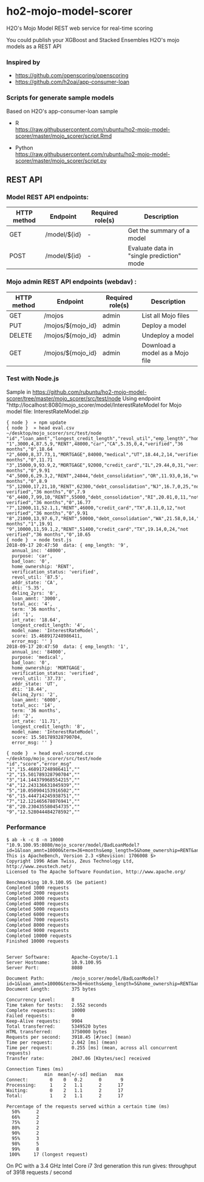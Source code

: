 # ho2-mojo-model-scorer
H2O's Mojo Model REST web service for real-time scoring

You could publish your XGBoost and Stacked Ensembles H2O's mojo models as a REST API

### Inspired by
* https://github.com/openscoring/openscoring
* https://github.com/h2oai/app-consumer-loan

### Scripts for generate sample models
Based on H2O's app-consumer-loan sample
* R  
  https://raw.githubusercontent.com/rubuntu/ho2-mojo-model-scorer/master/mojo_scorer/script.Rmd

* Python  
  https://raw.githubusercontent.com/rubuntu/ho2-mojo-model-scorer/master/mojo_scorer/script.py

## REST API 

### Model REST API endpoints:

| HTTP method | Endpoint | Required role(s) | Description |
| ----------- | -------- | ---------------- | ----------- |
| GET | /model/${id} | - | Get the summary of a model |
| POST | /model/${id} | - | Evaluate data in "single prediction" mode |

### Mojo admin REST API endpoints (webdav) :

| HTTP method | Endpoint | Required role(s) | Description |
| ----------- | -------- | ---------------- | ----------- |
| GET | /mojos | admin | List all Mojo files |
| PUT | /mojos/${mojo_id} | admin | Deploy a model |
| DELETE | /mojos/${mojo_id} | admin | Undeploy a model |
| GET | /mojos/${mojo_id} | admin | Download a model as a Mojo file |


### Test with Node.js 
Sample in https://github.com/rubuntu/ho2-mojo-model-scorer/tree/master/mojo_scorer/src/test/node
Using endpoint "http://localhost:8080/mojo_scorer/model/InterestRateModel for Mojo model file: InterestRateModel.zip

```
{ node }  » npm update
{ node }  » head eval.csv                                                                                              ~/desktop/mojo_scorer/src/test/node
"id","loan_amnt","longest_credit_length","revol_util","emp_length","home_ownership","annual_inc","purpose","addr_state","dti","delinq_2yrs","total_acc","verification_status","term","bad_loan","int_rate"
"1",3000,4,87.5,9,"RENT",48000,"car","CA",5.35,0,4,"verified","36 months","0",18.64
"2",6000,8,37.73,1,"MORTGAGE",84000,"medical","UT",18.44,2,14,"verified","36 months","0",11.71
"3",15000,9,93.9,2,"MORTGAGE",92000,"credit_card","IL",29.44,0,31,"verified","36 months","0",9.91
"4",5000,6,29.3,2,"RENT",24044,"debt_consolidation","OR",11.93,0,16,"verified","36 months","0",8.9
"5",12000,17,21,10,"RENT",62300,"debt_consolidation","NJ",16.7,0,25,"not verified","36 months","0",7.9
"6",4400,7,99,10,"RENT",55000,"debt_consolidation","RI",20.01,0,11,"not verified","36 months","0",16.77
"7",12000,11,52.1,1,"RENT",46000,"credit_card","TX",8.11,0,12,"not verified","36 months","0",9.91
"8",21000,13,97.6,7,"RENT",50000,"debt_consolidation","WA",21.58,0,14,"verified","60 months","1",19.91
"9",10000,11,59.1,2,"RENT",51400,"credit_card","TX",19.14,0,24,"not verified","36 months","0",10.65
{ node }  » node test.js   
2018-09-17 20:47:50  data: { emp_length: '9',
  annual_inc: '48000',
  purpose: 'car',
  bad_loan: '0',
  home_ownership: 'RENT',
  verification_status: 'verified',
  revol_util: '87.5',
  addr_state: 'CA',
  dti: '5.35',
  delinq_2yrs: '0',
  loan_amnt: '3000',
  total_acc: '4',
  term: '36 months',
  id: '1',
  int_rate: '18.64',
  longest_credit_length: '4',
  model_name: 'InterestRateModel',
  score: 15.468917248986411,
  error_msg: '' }
2018-09-17 20:47:50  data: { emp_length: '1',
  annual_inc: '84000',
  purpose: 'medical',
  bad_loan: '0',
  home_ownership: 'MORTGAGE',
  verification_status: 'verified',
  revol_util: '37.73',
  addr_state: 'UT',
  dti: '18.44',
  delinq_2yrs: '2',
  loan_amnt: '6000',
  total_acc: '14',
  term: '36 months',
  id: '2',
  int_rate: '11.71',
  longest_credit_length: '8',
  model_name: 'InterestRateModel',
  score: 15.501789328790704,
  error_msg: '' }

{ node }  » head eval-scored.csv                                                                                       ~/desktop/mojo_scorer/src/test/node
"id","score","error_msg"
"1","15.468917248986411",""
"2","15.501789328790704",""
"3","14.144379968554215",""
"4","12.243136631045939",""
"5","10.050904153916502",""
"6","15.444714245938751",""
"7","12.121465678076941",""
"8","20.230435580454735",""
"9","12.528044484278592",""

```
### Performance
```
$ ab -k -c 8 -n 10000 "10.9.100.95:8080/mojo_scorer/model/BadLoanModel?id=1&loan_amnt=10000&term=36+months&emp_length=5&home_ownership=RENT&annual_inc=60000&verification_status=verified&income&purpose=debt_consolidation&addr_state=FL&dti=3&delinq_2yrs=0&revol_util=35&total_acc=4&longest_credit_length=10"
This is ApacheBench, Version 2.3 <$Revision: 1706008 $>
Copyright 1996 Adam Twiss, Zeus Technology Ltd, http://www.zeustech.net/
Licensed to The Apache Software Foundation, http://www.apache.org/

Benchmarking 10.9.100.95 (be patient)
Completed 1000 requests
Completed 2000 requests
Completed 3000 requests
Completed 4000 requests
Completed 5000 requests
Completed 6000 requests
Completed 7000 requests
Completed 8000 requests
Completed 9000 requests
Completed 10000 requests
Finished 10000 requests


Server Software:        Apache-Coyote/1.1
Server Hostname:        10.9.100.95
Server Port:            8080

Document Path:          /mojo_scorer/model/BadLoanModel?id=1&loan_amnt=10000&term=36+months&emp_length=5&home_ownership=RENT&annual_inc=60000&verification_status=verified&income&purpose=debt_consolidation&addr_state=FL&dti=3&delinq_2yrs=0&revol_util=35&total_acc=4&longest_credit_length=10
Document Length:        375 bytes

Concurrency Level:      8
Time taken for tests:   2.552 seconds
Complete requests:      10000
Failed requests:        0
Keep-Alive requests:    9904
Total transferred:      5349520 bytes
HTML transferred:       3750000 bytes
Requests per second:    3918.45 [#/sec] (mean)
Time per request:       2.042 [ms] (mean)
Time per request:       0.255 [ms] (mean, across all concurrent requests)
Transfer rate:          2047.06 [Kbytes/sec] received

Connection Times (ms)
              min  mean[+/-sd] median   max
Connect:        0    0   0.2      0       9
Processing:     1    2   1.1      2      17
Waiting:        0    2   1.1      2      17
Total:          1    2   1.1      2      17

Percentage of the requests served within a certain time (ms)
  50%      2
  66%      2
  75%      2
  80%      2
  90%      2
  95%      3
  98%      5
  99%      8
 100%     17 (longest request)

```
On PC with a 3.4 GHz Intel Core i7 3rd generation this run gives:
throughput of 3918 requests / second
